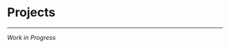 # Projects

<div class="notes" style="display:none">
- each unit of work is equal to 1 hour of work by someone with a skill of 1
- the duration of each long challenge is 1 hour
- check that there is 1 hour free before starting the long challenge
</div>

---
*Work in Progress*